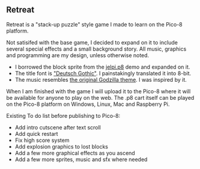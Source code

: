 ## Retreat

Retreat is a "stack-up puzzle" style game I made to learn on the Pico-8 platform. 

Not satisifed with the base game, I decided to expand on it to include several special effects and a small background story.
All music, graphics and programming are my design, unless otherwise noted. 
+ I borrowed the block sprite from the [jelpi.p8](https://github.com/caffo/carts/blob/master/demos/jelpi.p8) demo and expanded on it.
+ The title font is ["Deutsch Gothic"](http://www.dafont.com/deutsch-gothic.font). I painstakingly translated it into 8-bit.
+ The music resembles [the original Godzilla theme](https://www.youtube.com/watch?v=En4aAGpVuYU). I was inspired by it.

When I am finished with the game I will upload it to the Pico-8 where it will be available for anyone to play on the web.
The .p8 cart itself can be played on the Pico-8 platform on Windows, Linux, Mac and Raspberry Pi.

Existing To do list before publishing to Pico-8:
+ Add intro cutscene after text scroll
+ Add quick restart
+ Fix high score system 
+ Add explosion graphics to lost blocks
+ Add a few more graphical effects as you ascend
+ Add a few more sprites, music and sfx where needed
